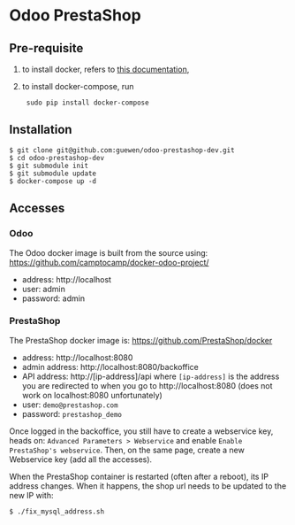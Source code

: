 # Odoo PrestaShop

## Pre-requisite

1. to install docker, refers to [this
   documentation](https://docs.docker.com/engine/installation/linux/ubuntulinux/),

2. to install docker-compose, run

        sudo pip install docker-compose

## Installation

```
$ git clone git@github.com:guewen/odoo-prestashop-dev.git
$ cd odoo-prestashop-dev
$ git submodule init
$ git submodule update
$ docker-compose up -d
```

## Accesses

### Odoo

The Odoo docker image is built from the source using:
https://github.com/camptocamp/docker-odoo-project/

* address: http://localhost
* user: admin
* password: admin

### PrestaShop

The PrestaShop docker image is: https://github.com/PrestaShop/docker

* address: http://localhost:8080
* admin address: http://localhost:8080/backoffice
* API address: http://[ip-address]/api where `[ip-address]` is the address you
  are redirected to when you go to http://localhost:8080 (does not work on
  localhost:8080 unfortunately)
* user: `demo@prestashop.com`
* password: `prestashop_demo`

Once logged in the backoffice, you still have to create a webservice key, heads
on: `Advanced Parameters > Webservice` and enable `Enable PrestaShop's
webservice`. Then, on the same page, create a new Webservice key (add all the
accesses).

When the PrestaShop container is restarted (often after a reboot), its IP
address changes. When it happens, the shop url needs to be updated to the new IP with:

```bash
$ ./fix_mysql_address.sh
```
